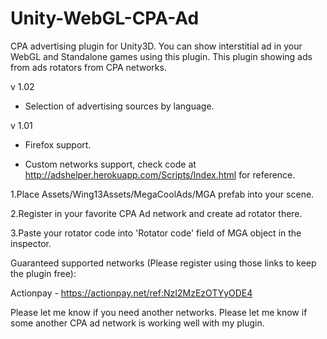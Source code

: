 # Unity-WebGL-CPA-Ad
CPA advertising plugin for Unity3D. You can show interstitial ad in your WebGL and Standalone games using this plugin. This plugin showing ads from ads rotators from CPA networks.

v 1.02

+ Selection of advertising sources by language.

v 1.01

+ Firefox support.

+ Custom networks support, check code at http://adshelper.herokuapp.com/Scripts/Index.html for reference.

1.Place Assets/Wing13Assets/MegaCoolAds/MGA prefab into your scene.

2.Register in your favorite CPA Ad network and create ad rotator there.

3.Paste your rotator code into 'Rotator code' field of MGA object in the inspector.

Guaranteed supported networks (Please register using those links to keep the plugin free):

Actionpay - https://actionpay.net/ref:NzI2MzEzOTYyODE4

Please let me know if you need another networks.
Please let me know if some another CPA ad network is working well with my plugin.
